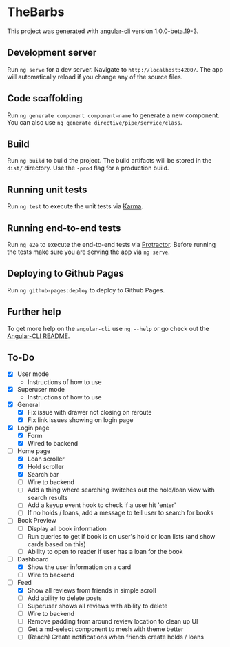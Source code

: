 # TheBarbs

This project was generated with [angular-cli](https://github.com/angular/angular-cli) version 1.0.0-beta.19-3.

## Development server

Run `ng serve` for a dev server. Navigate to `http://localhost:4200/`. The app will automatically reload if you change any of the source files.

## Code scaffolding

Run `ng generate component component-name` to generate a new component. You can also use `ng generate directive/pipe/service/class`.

## Build

Run `ng build` to build the project. The build artifacts will be stored in the `dist/` directory. Use the `-prod` flag for a production build.

## Running unit tests

Run `ng test` to execute the unit tests via [Karma](https://karma-runner.github.io).

## Running end-to-end tests

Run `ng e2e` to execute the end-to-end tests via [Protractor](http://www.protractortest.org/).
Before running the tests make sure you are serving the app via `ng serve`.

## Deploying to Github Pages

Run `ng github-pages:deploy` to deploy to Github Pages.

## Further help

To get more help on the `angular-cli` use `ng --help` or go check out the [Angular-CLI README](https://github.com/angular/angular-cli/blob/master/README.md).

## To-Do 
- [x] User mode
  - Instructions of how to use
- [x] Superuser mode
  - Instructions of how to use
- [x] General
  - [x] Fix issue with drawer not closing on reroute
  - [x] Fix link issues showing on login page
- [x] Login page
  - [x] Form
  - [x] Wired to backend
- [ ] Home page
  - [x] Loan scroller
  - [x] Hold scroller
  - [x] Search bar
  - [ ] Wire to backend
  - [ ] Add a thing where searching switches out the hold/loan view with search results
  - [ ] Add a keyup event hook to check if a user hit 'enter'
  - [ ] If no holds / loans, add a message to tell user to search for books
- [ ] Book Preview
  - [ ] Display all book information
  - [ ] Run queries to get if book is on user's hold or loan lists (and show cards based on this)
  - [ ] Ability to open to reader if user has a loan for the book
- [ ] Dashboard
  - [x] Show the user information on a card
  - [ ] Wire to backend
- [ ] Feed
  - [x] Show all reviews from friends in simple scroll
  - [ ] Add ability to delete posts
  - [ ] Superuser shows all reviews with ability to delete
  - [ ] Wire to backend
  - [ ] Remove padding from around review location to clean up UI
  - [ ] Get a md-select component to mesh with theme better
  - [ ] (Reach) Create notifications when friends create holds / loans
